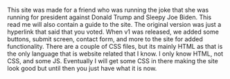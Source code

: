 This site was made for a friend who was running the joke that she was running for president against Donald Trump and Sleepy Joe Biden. This read me will also contain a guide to the site.
The original version was just a hyperlink that said that you voted. When v1 was released, we added some buttons, submit screen, contact form, and more to the site for added functionality.
There are a couple of CSS files, but its mainly HTML as that is the only language that is website related that I know. I only know HTML, not CSS, and some JS.
Eventually I will get some CSS in there making the site look good but until then you just have what it is now. 
